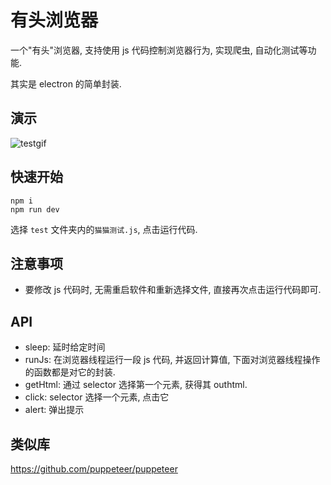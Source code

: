 # 有头浏览器

一个"有头"浏览器, 支持使用 js 代码控制浏览器行为, 实现爬虫, 自动化测试等功能.

其实是 electron 的简单封装.

## 演示

![testgif](./doc/testgif.gif)

## 快速开始

```
npm i
npm run dev
```

选择 `test` 文件夹内的`猫猫测试.js`, 点击运行代码.

## 注意事项

- 要修改 js 代码时, 无需重启软件和重新选择文件, 直接再次点击运行代码即可.

## API

- sleep: 延时给定时间
- runJs: 在浏览器线程运行一段 js 代码, 并返回计算值, 下面对浏览器线程操作的函数都是对它的封装.
- getHtml: 通过 selector 选择第一个元素, 获得其 outhtml.
- click: selector 选择一个元素, 点击它
- alert: 弹出提示

## 类似库

https://github.com/puppeteer/puppeteer
